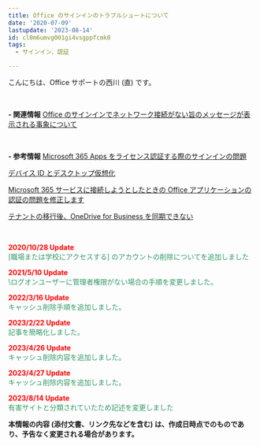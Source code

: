 ```yaml
---
title: Office のサインインのトラブルシュートについて
date: '2020-07-09'
lastupdate: '2023-08-14'
id: cl0m6umvg001gi4vsgppfcmk0
tags:
  - サインイン、認証

---
```


こんにちは、Office サポートの西川 (直) です。 

<br>

**\- 関連情報**
[Office のサインインでネットワーク接続がない旨のメッセージが表示される事象について](https://officesupportjp.github.io/blog/cl0m75al4001gmcvse36w64dv/index.html)

<br>

**\- 参考情報**
[Microsoft 365 Apps をライセンス認証する際のサインインの問題](https://learn.microsoft.com/ja-jp/office/troubleshoot/activation/sign-in-issues)

[デバイス ID とデスクトップ仮想化](https://learn.microsoft.com/ja-jp/azure/active-directory/devices/howto-device-identity-virtual-desktop-infrastructure)

[Microsoft 365 サービスに接続しようとしたときの Office アプリケーションの認証の問題を修正します](https://learn.microsoft.com/ja-jp/microsoft-365/troubleshoot/authentication/automatic-authentication-fails)

[テナントの移行後、OneDrive for Business を同期できない](https://learn.microsoft.com/ja-jp/sharepoint/troubleshoot/sync/cant-sync-after-migration)

<br>

<span style="color:#ff0000">**2020/10/28  Update**</span>  
<span style="color:#339966">\[職場または学校にアクセスする\] のアカウントの削除についてを追加しました</span>

<span style="color:#ff0000">**2021/5/10  Update**</span>  
<span style="color:#339966">\ログオンユーザーに管理者権限がない場合の手順を変更しました。</span>

<span style="color:#ff0000">**2022/3/16  Update**</span>  
<span style="color:#339966">キャッシュ削除手順を追加しました。</span>

<span style="color:#ff0000">**2023/2/22  Update**</span>  
<span style="color:#339966">記事を簡略化しました。</span>

<span style="color:#ff0000">**2023/4/26  Update**</span>  
<span style="color:#339966">キャッシュ削除内容を追加しました。</span>

<span style="color:#ff0000">**2023/4/27  Update**</span>  
<span style="color:#339966">キャッシュ削除内容を追加しました。</span>

<span style="color:#ff0000">**2023/8/14  Update**</span>  
<span style="color:#339966">有害サイトと分類されていたため記述を変更しました</span>

**本情報の内容 (添付文書、リンク先などを含む) は、作成日時点でのものであり、予告なく変更される場合があります。**